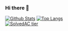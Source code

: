### Hi there 👋
[![Github Stats](https://github-readme-stats.vercel.app/api?username=koder0205&hide=contribs)](https://github.com/anuraghazra/github-readme-stats)
[![Top Langs](https://github-readme-stats.vercel.app/api/top-langs/?username=koder0205&layout=compact)](https://github.com/anuraghazra/github-readme-stats)  
[![SolvedAC tier](http://mazassumnida.wtf/api/generate_badge?boj=koder0205)](https://solved.ac/koder0205) 
<!--
**Koder0205/Koder0205** is a ✨ _special_ ✨ repository because its `README.md` (this file) appears on your GitHub profile.

Here are some ideas to get you started:

- 🔭 I’m currently working on ...
- 🌱 I’m currently learning ...
- 👯 I’m looking to collaborate on ...
- 🤔 I’m looking for help with ...
- 💬 Ask me about ...
- 📫 How to reach me: ...
- 😄 Pronouns: ...
- ⚡ Fun fact: ...
-->
